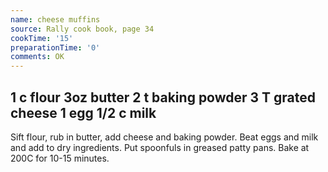 ```yaml
---
name: cheese muffins
source: Rally cook book, page 34
cookTime: '15'
preparationTime: '0'
comments: OK
---
```

1 c flour
3oz butter
2 t baking powder
3 T grated cheese
1 egg
1/2 c milk
---
Sift flour, rub in butter, add cheese and baking powder.  Beat eggs and milk and add to dry ingredients.  Put spoonfuls in greased patty pans.  Bake at 200C for 10-15 minutes.


